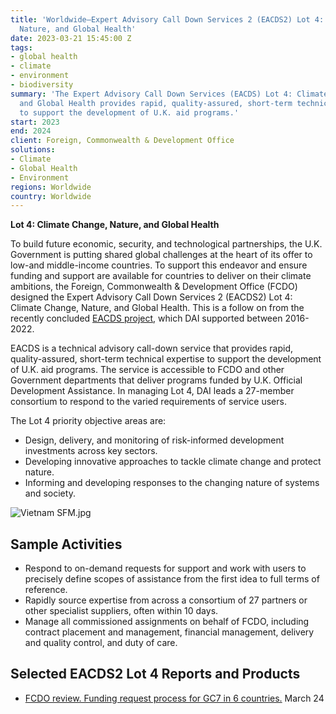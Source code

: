 ```yaml
---
title: 'Worldwide—Expert Advisory Call Down Services 2 (EACDS2) Lot 4: Climate Change,
  Nature, and Global Health'
date: 2023-03-21 15:45:00 Z
tags:
- global health
- climate
- environment
- biodiversity
summary: 'The Expert Advisory Call Down Services (EACDS) Lot 4: Climate Change, Nature,
  and Global Health provides rapid, quality-assured, short-term technical expertise
  to support the development of U.K. aid programs.'
start: 2023
end: 2024
client: Foreign, Commonwealth & Development Office
solutions:
- Climate
- Global Health
- Environment
regions: Worldwide
country: Worldwide
---
```


**Lot 4: Climate Change, Nature, and Global Health**

To build future economic, security, and technological partnerships, the U.K. Government is putting shared global challenges at the heart of its offer to low-and middle-income countries. To support this endeavor and ensure funding and support are available for countries to deliver on their climate ambitions, the Foreign, Commonwealth & Development Office (FCDO) designed the Expert Advisory Call Down Services 2 (EACDS2) Lot 4: Climate Change, Nature, and Global Health. This is a follow on from the recently concluded [EACDS project](https://www.dai.com/our-work/projects/worldwide-expert-advisory-call-down-services-eacds), which DAI supported between 2016-2022.

EACDS is a technical advisory call-down service that provides rapid, quality-assured, short-term technical expertise to support the development of U.K. aid programs. The service is accessible to FCDO and other Government departments that deliver programs funded by U.K. Official Development Assistance. In managing Lot 4, DAI leads a 27-member consortium to respond to the varied requirements of service users.

The Lot 4 priority objective areas are:
* Design, delivery, and monitoring of risk-informed development investments across key sectors.
* Developing innovative approaches to tackle climate change and protect nature. 
* Informing and developing responses to the changing nature of systems and society.

![Vietnam SFM.jpg](/uploads/Vietnam%20SFM.jpg)

## Sample Activities
* Respond to on-demand requests for support and work with users to precisely define scopes of assistance from the first idea to full terms of reference.
* Rapidly source expertise from across a consortium of 27 partners or other specialist suppliers, often within 10 days.
* Manage all commissioned assignments on behalf of FCDO, including contract placement and management, financial management, delivery and quality control, and duty of care.

## Selected EACDS2 Lot 4 Reports and Products
* [FCDO review. Funding request process for GC7 in 6 countries.](/uploads/FCDO%20review.%20Funding%20request%20process%20for%20GC7%20in%206%20countries.%20March%2024.pdf) March 24

